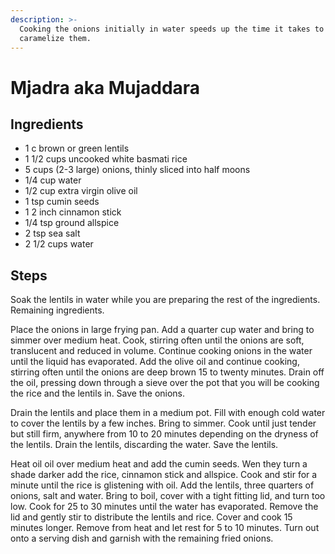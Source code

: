 ```yaml
---
description: >-
  Cooking the onions initially in water speeds up the time it takes to
  caramelize them.
---
```


# Mjadra aka Mujaddara

## Ingredients

* 1 c brown or green lentils
* 1 1/2 cups uncooked white basmati rice
* 5 cups \(2-3 large\) onions, thinly sliced into half moons
* 1/4 cup water
* 1/2 cup extra virgin olive oil
* 1 tsp cumin seeds
* 1 2 inch cinnamon stick
* 1/4 tsp ground allspice
* 2 tsp sea salt
* 2 1/2 cups water

## Steps

Soak the lentils in water while you are preparing the rest of the ingredients.  Remaining ingredients.  
  
Place the onions in large frying pan. Add a quarter cup water and bring to simmer over medium heat. Cook, stirring often until the onions are soft, translucent and reduced in volume. Continue cooking onions in the water until the liquid has evaporated. Add the olive oil and continue cooking, stirring often until the onions are deep brown 15 to twenty minutes. Drain off the oil, pressing down through a sieve over the pot that you will be cooking the rice and the lentils in. Save the onions.

Drain the lentils and place them in a medium pot. Fill with enough cold water to cover the lentils by a few inches. Bring to simmer. Cook until just tender but still firm, anywhere from 10 to 20 minutes depending on the dryness of the lentils. Drain the lentils, discarding the water. Save the lentils.

Heat oil oil over medium heat and add the cumin seeds. Wen they turn a shade darker add the rice, cinnamon stick and allspice. Cook and stir for a minute until the rice is glistening with oil. Add the lentils, three quarters of onions, salt and water. Bring to boil, cover with a tight fitting lid, and turn too low. Cook for 25 to 30 minutes until the water has evaporated. Remove the lid and gently stir to distribute the lentils and rice. Cover and cook 15 minutes longer. Remove from heat and let rest for 5 to 10 minutes. Turn out onto a serving dish and garnish with the remaining fried onions.

